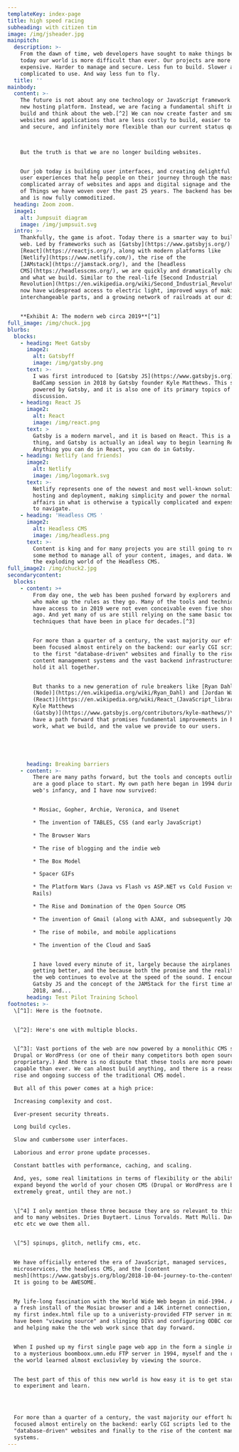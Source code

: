 ```yaml
---
templateKey: index-page
title: high speed racing
subheading: with citizen tim
image: /img/jsheader.jpg
mainpitch:
  description: >-
    From the dawn of time, web developers have sought to make things better. But
    today our world is more difficult than ever. Our projects are more
    expensive. Harder to manage and secure. Less fun to build. Slower and more
    complicated to use. And way less fun to fly.
  title: ''
mainbody:
  content: >-
    The future is not about any one technology or JavaScript framework or a cool
    new hosting platform. Instead, we are facing a fundamental shift in how we
    build and think about the web.[^2] We can now create faster and smarter
    websites and applications that are less costly to build, easier to maintain
    and secure, and infinitely more flexible than our current status quo.



    But the truth is that we are no longer building websites. 


    Our job today is building user interfaces, and creating delightful tools and
    user experiences that help people on their journey through the massively
    complicated array of websites and apps and digital signage and the Internet
    of Things we have woven over the past 25 years. The backend has been solved,
    and is now fully commoditized.
  heading: Zoom zoom.
  image1:
    alt: Jumpsuit diagram
    image: /img/jumpsuit.svg
  intro: >-
    Thankfully, the game is afoot. Today there is a smarter way to build the
    web. Led by frameworks such as [Gatsby](https://www.gatsbyjs.org/) and
    [React](https://reactjs.org/), along with modern platforms like
    [Netlify](https://www.netlify.com/), the rise of the
    [JAMstack](https://jamstack.org/), and the [headless
    CMS](https://headlesscms.org/), we are quickly and dramatically changing how
    and what we build. Similar to the real-life [Second Industrial
    Revolution](https://en.wikipedia.org/wiki/Second_Industrial_Revolution), we
    now have widespread access to electric light, improved ways of making steel,
    interchangeable parts, and a growing network of railroads at our disposal.


    **Exhibit A: The modern web circa 2019**[^1]
full_image: /img/chuck.jpg
blurbs:
  blocks:
    - heading: Meet Gatsby
      image2:
        alt: Gatsbyff
        image: /img/gatsby.png
      text: >-
        I was first introduced to [Gatsby JS](https://www.gatsbyjs.org) at a
        BadCamp session in 2018 by Gatsby founder Kyle Matthews. This site is
        powered by Gatsby, and it is also one of its primary topics of
        discussion.
    - heading: React JS
      image2:
        alt: React
        image: /img/react.png
      text: >
        Gatsby is a modern marvel, and it is based on React. This is a good
        thing, and Gatsby is actually an ideal way to begin learning React.
        Anything you can do in React, you can do in Gatsby.
    - heading: Netlify (and friends)
      image2:
        alt: Netlify
        image: /img/logomark.svg
      text: >-
        Netlify represents one of the newest and most well-known solutions for
        hosting and deployment, making simplicity and power the normal state of
        affairs in what is otherwise a typically complicated and expensive world
        to navigate.
    - heading: 'Headless CMS '
      image2:
        alt: Headless CMS
        image: /img/headless.png
      text: >-
        Content is king and for many projects you are still going to require
        some method to manage all of your content, images, and data. Welcome to
        the exploding world of the Headless CMS.
full_image2: /img/chuck2.jpg
secondarycontent:
  blocks:
    - content: >+
        From day one, the web has been pushed forward by explorers and tinkerers
        who make up the rules as they go. Many of the tools and techniques we
        have access to in 2019 were not even conceivable even five short years
        ago. And yet many of us are still relying on the same basic tools and
        techniques that have been in place for decades.[^3]


        For more than a quarter of a century, the vast majority our effort has
        been focused almost entirely on the backend: our early CGI scripts led
        to the first "database-driven" websites and finally to the rise of
        content management systems and the vast backend infrastructures that
        hold it all together.


        But thanks to a new generation of rule breakers like [Ryan Dahl
        (Node)](https://en.wikipedia.org/wiki/Ryan_Dahl) and [Jordan Walke
        (React)](https://en.wikipedia.org/wiki/React_(JavaScript_library)) and[
        Kyle Matthews
        (Gatsby)](https://www.gatsbyjs.org/contributors/kyle-mathews/)\[^4], we
        have a path forward that promises fundamental improvements in how we
        work, what we build, and the value we provide to our users.





      heading: Breaking barriers
    - content: >-
        There are many paths forward, but the tools and concepts outlined below
        are a good place to start. My own path here began in 1994 during the
        web's infancy, and I have now survived:


        * Mosiac, Gopher, Archie, Veronica, and Usenet

        * The invention of TABLES, CSS (and early JavaScript)

        * The Browser Wars

        * The rise of blogging and the indie web

        * The Box Model

        * Spacer GIFs

        * The Platform Wars (Java vs Flash vs ASP.NET vs Cold Fusion vs. PHP vs
        Rails)

        * The Rise and Domination of the Open Source CMS

        * The invention of Gmail (along with AJAX, and subsequently JQuery)

        * The rise of mobile, and mobile applications 

        * The invention of the Cloud and SaaS


        I have loved every minute of it, largely because the airplanes keep
        getting better, and the because both the promise and the realities of
        the web continues to evolve at the speed of the sound. I encountered
        Gatsby JS and the concept of the JAMStack for the first time at Badcamp
        2018, and...
      heading: Test Pilot Training School
footnotes: >-
  \[^1]: Here is the footnote.


  \[^2]: Here's one with multiple blocks.


  \[^3]: Vast portions of the web are now powered by a monolithic CMS such as
  Drupal or WordPress (or one of their many competitors both open source and
  proprietary.) And there is no dispute that these tools are more powerful and
  capable than ever. We can almost build anything, and there is a reason for the
  rise and ongoing success of the traditional CMS model.

  But all of this power comes at a high price: 

  Increasing complexity and cost. 

  Ever-present security threats. 

  Long build cycles. 

  Slow and cumbersome user interfaces. 

  Laborious and error prone update processes. 

  Constant battles with performance, caching, and scaling. 

  And, yes, some real limitations in terms of flexibility or the ability to
  expand beyond the world of your chosen CMS (Drupal or WordPress are both
  extremely great, until they are not.)


  \[^4] I only mention these three because they are so relevant to this website,
  and to many websites. Dries Buytaert. Linus Torvalds. Matt Mulli. Dave Winer.
  etc etc we owe them all. 


  \[^5] spinups, glitch, netlify cms, etc.


  We have officially entered the era of JavaScript, managed services,
  microservices, the headless CMS, and the [content
  mesh](https://www.gatsbyjs.org/blog/2018-10-04-journey-to-the-content-mesh/).
  It is going to be AWESOME.


  My life-long fascination with the World Wide Web began in mid-1994. Armed with
  a fresh install of the Mosiac browser and a 14K internet connection, I pushed
  my first index.html file up to a univeristy-provided FTP server in mid-1994. I
  have been "viewing source" and slinging DIVs and configuring ODBC connections
  and helping make the the web work since that day forward.


  When I pushed up my first single page web app in the form a single index.html
  to a mysterious boomboox.umn.edu FTP server in 1994, myself and the rest of
  the world learned almost exclusivley by viewing the source.


  The best part of this of this new world is how easy it is to get started, and
  to experiment and learn.




  For more than a quarter of a century, the vast majority our effort has been
  focused almost entirely on the backend: early CGI scripts led to the first
  "database-driven" websites and finally to the rise of the content management
  systems.
---
```


